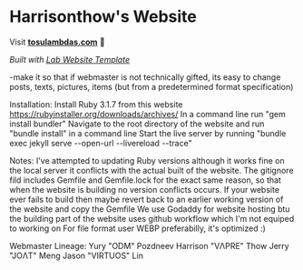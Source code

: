 
# Harrisonthow's Website

Visit **[tosulambdas.com](https://tosulambdas.com)** 🚀

_Built with [Lab Website Template](https://greene-lab.gitbook.io/lab-website-template-docs)_


-make it so that if webmaster is not technically gifted, its easy to change posts, texts, pictures, items (but from a predetermined format specification)

Installation:
    Install Ruby 3.1.7 from this website https://rubyinstaller.org/downloads/archives/
    In a command line run "gem install bundler"
    Navigate to the root directory of the website and run "bundle install" in a command line
    Start the live server by running "bundle exec jekyll serve --open-url --livereload --trace"

Notes:
    I've attempted to updating Ruby versions although it works fine on the local server it conflicts with the actual built of the website.
    The gitignore fild includes Gemfile and Gemfile.lock for the exact same reason, so that when the website is building no version conflicts occurs.
    If your website ever fails to build then maybe revert back to an earlier working version of the website and copy the Gemfile
    We use Godaddy for website hosting btu the building part of the website uses github workflow which I'm not equiped to working on
    For file format user WEBP preferabilly, it's optimized :)

Webmaster Lineage:
Yury "ODM" Pozdneev
Harrison "VΛPRE" Thow 
Jerry "JOΛT" Meng
Jason "VIRTUOS" Lin